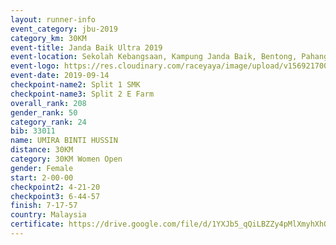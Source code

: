 ```yaml
---
layout: runner-info 
event_category: jbu-2019 
category_km: 30KM 
event-title: Janda Baik Ultra 2019 
event-location: Sekolah Kebangsaan, Kampung Janda Baik, Bentong, Pahang, Malaysia 
event-logo: https://res.cloudinary.com/raceyaya/image/upload/v1569217009/logo/janda-baik_vch1pc.jpg 
event-date: 2019-09-14 
checkpoint-name2: Split 1 SMK 
checkpoint-name3: Split 2 E Farm 
overall_rank: 208
gender_rank: 50
category_rank: 24
bib: 33011
name: UMIRA BINTI HUSSIN
distance: 30KM
category: 30KM Women Open
gender: Female
start: 2-00-00
checkpoint2: 4-21-20
checkpoint3: 6-44-57
finish: 7-17-57
country: Malaysia
certificate: https://drive.google.com/file/d/1YXJb5_qQiLBZZy4pMlXmyhXhQynkSF8P/view?usp=sharing
---
```

